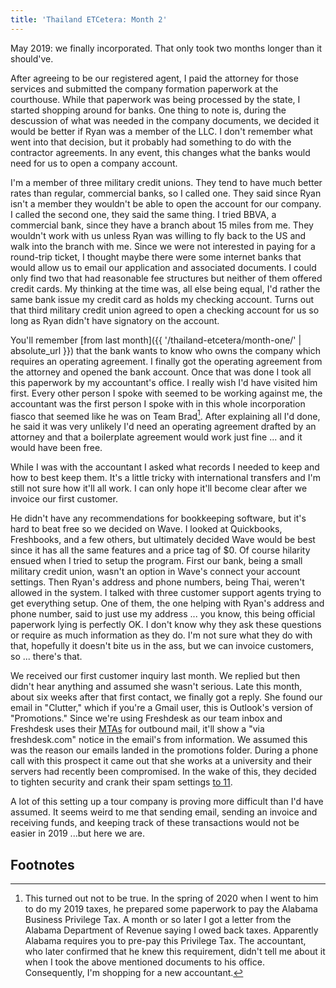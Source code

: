 ```yaml
---
title: 'Thailand ETCetera: Month 2'
---
```


May 2019: we finally incorporated. That only took two months longer than it should've.

After agreeing to be our registered agent, I paid the attorney for those services and submitted the company formation paperwork at the courthouse. While that paperwork was being processed by the state, I started shopping around for banks. One thing to note is, during the descussion of what was needed in the company documents, we decided it would be better if Ryan was a member of the LLC. I don't remember what went into that decision, but it probably had something to do with the contractor agreements. In any event, this changes what the banks would need for us to open a company account.

I'm a member of three military credit unions. They tend to have much better rates than regular, commercial banks, so I called one. They said since Ryan isn't a member they wouldn't be able to open the account for our company. I called the second one, they said the same thing. I tried BBVA, a commercial bank, since they have a branch about 15 miles from me. They wouldn't work with us unless Ryan was willing to fly back to the US and walk into the branch with me. Since we were not interested in paying for a round-trip ticket, I thought maybe there were some internet banks that would allow us to email our application and associated documents. I could only find two that had reasonable fee structures but neither of them offered credit cards. My thinking at the time was, all else being equal, I'd rather the same bank issue my credit card as holds my checking account. Turns out that third military credit union agreed to open a checking account for us so long as Ryan didn't have signatory on the account.

You'll remember [from last month]({{ '/thailand-etcetera/month-one/' | absolute_url }}) that the bank wants to know who owns the company which requires an operating agreement. I finally got the operating agreement from the attorney and opened the bank account. Once that was done I took all this paperwork by my accountant's office. I really wish I'd have visited him first. Every other person I spoke with seemed to be working against me, the accountant was the first person I spoke with in this whole incorporation fiasco that seemed like he was on Team Brad[^1]. After explaining all I'd done, he said it was very unlikely I'd need an operating agreement drafted by an attorney and that a boilerplate agreement would work just fine ... and it would have been free.

While I was with the accountant I asked what records I needed to keep and how to best keep them. It's a little tricky with international transfers and I'm still not sure how it'll all work. I can only hope it'll become clear after we invoice our first customer.

He didn't have any recommendations for bookkeeping software, but it's hard to beat free so we decided on Wave. I looked at Quickbooks, Freshbooks, and a few others, but ultimately decided Wave would be best since it has all the same features and a price tag of $0. Of course hilarity ensued when I tried to setup the program. First our bank, being a small military credit union, wasn't an option in Wave's connect your account settings. Then Ryan's address and phone numbers, being Thai, weren't allowed in the system. I talked with three customer support agents trying to get everything setup. One of them, the one helping with Ryan's address and phone number, said to just use my address ... you know, this being official paperwork lying is perfectly OK. I don't know why they ask these questions or require as much information as they do. I'm not sure what they do with that, hopefully it doesn't bite us in the ass, but we can invoice customers, so ... there's that.

We received our first customer inquiry last month. We replied but then didn't hear anything and assumed she wasn't serious. Late this month, about six weeks after that first contact, we finally got a reply. She found our email in "Clutter," which if you're a Gmail user, this is Outlook's version of "Promotions." Since we're using Freshdesk as our team inbox and Freshdesk uses their [MTAs](https://en.wikipedia.org/wiki/Message_transfer_agent) for outbound mail, it'll show a "via freshdesk.com" notice in the email's from information. We assumed this was the reason our emails landed in the promotions folder. During a phone call with this prospect it came out that she works at a university and their servers had recently been compromised. In the wake of this, they decided to tighten security and crank their spam settings [to 11](https://www.youtube.com/watch?v=hW008FcKr3Q).

A lot of this setting up a tour company is proving more difficult than I'd have assumed. It seems weird to me that sending email, sending an invoice and receiving funds, and keeping track of these transactions would not be easier in 2019 ...but here we are.

## Footnotes

[^1]: This turned out not to be true. In the spring of 2020 when I went to him to do my 2019 taxes, he prepared some paperwork to pay the Alabama Business Privilege Tax. A month or so later I got a letter from the Alabama Department of Revenue saying I owed back taxes. Apparently Alabama requires you to pre-pay this Privilege Tax. The accountant, who later confirmed that he knew this requirement, didn't tell me about it when I took the above mentioned documents to his office. Consequently, I'm shopping for a new accountant.

